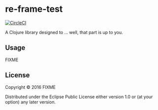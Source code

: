 # re-frame-test

[![CircleCI](https://circleci.com/gh/Day8/re-frame-test.svg?style=svg)](https://circleci.com/gh/Day8/re-frame-test)

A Clojure library designed to ... well, that part is up to you.

## Usage

FIXME

## License

Copyright © 2016 FIXME

Distributed under the Eclipse Public License either version 1.0 or (at
your option) any later version.
